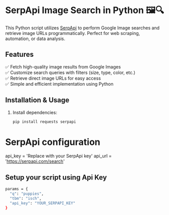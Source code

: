 # SerpApi Image Search in Python 🖼️🔍  

This Python script utilizes [SerpApi](https://serpapi.com/) to perform Google Image searches and retrieve image URLs programmatically. Perfect for web scraping, automation, or data analysis.  

## Features  
✅ Fetch high-quality image results from Google Images  
✅ Customize search queries with filters (size, type, color, etc.)  
✅ Retrieve direct image URLs for easy access  
✅ Simple and efficient implementation using Python  

## Installation & Usage  
1. Install dependencies:  
   ```bash
   pip install requests serpapi

# SerpApi configuration
api_key = 'Replace with your SerpApi key'
api_url = 'https://serpapi.com/search'

## Setup your script using Api Key
  ```bash
params = {
    "q": "puppies",
    "tbm": "isch",
    "api_key": "YOUR_SERPAPI_KEY"
}

